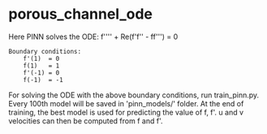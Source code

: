 # porous_channel_ode

Here PINN solves the ODE:
    f'''' + Re(f'f'' - ff''') = 0
    
    Boundary conditions: 
        f'(1)  = 0 
        f(1)   = 1 
        f'(-1) = 0 
        f(-1)  = -1
        
For solving the ODE with the above boundary conditions, run train_pinn.py. Every 100th model will be saved in 'pinn_models/' folder. 
At the end of training, the best model is used for predicting the value of f, f'. u and v velocities can then be computed from f and f'.
